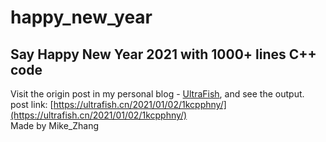# happy_new_year
Say Happy New Year 2021 with 1000+ lines C++ code <br>
---

Visit the origin post in my personal blog - [UltraFish](https://ultrafish.cn), and see the output.
<br> post link: [https://ultrafish.cn/2021/01/02/1kcpphny/](https://ultrafish.cn/2021/01/02/1kcpphny/)
<br> Made by Mike_Zhang
